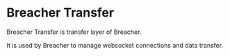 
# Breacher Transfer

Breacher Transfer is transfer layer of Breacher.

It is used by Breacher to manage websocket connections and data transfer.
